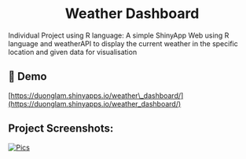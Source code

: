 <h1 align="center" id="title">Weather Dashboard</h1>

<p id="description">Individual Project using R language: A simple ShinyApp Web using R language and weatherAPI to display the current weather in the specific location and given data for visualisation</p>

<h2>🚀 Demo</h2>

[https://duonglam.shinyapps.io/weather\_dashboard/](https://duonglam.shinyapps.io/weather_dashboard/)

<h2>Project Screenshots:</h2>

<a href="https://ibb.co/VQ6R5Bq"><img src="https://i.ibb.co/1dc1j2m/Pics.png" alt="Pics" border="0"></a>
